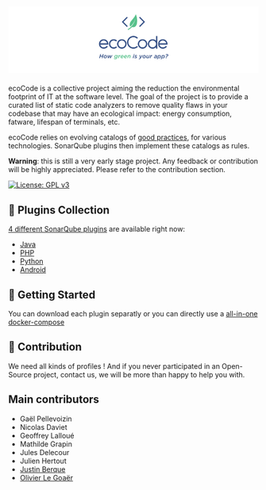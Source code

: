 ![Logo](docs/logo-large.png)
---

ecoCode is a collective project aiming the reduction the environmental footprint of IT at the software level. The goal of the project is to provide a curated list of static code analyzers to remove quality flaws in your codebase that may have an ecological impact: energy consumption, fatware, lifespan of terminals, etc.

ecoCode relies on evolving catalogs of [good practices](good_practices/), for various technologies. SonarQube plugins then implement these catalogs as rules.

**Warning**: this is still a very early stage project. Any feedback or contribution will be highly appreciated. Please refer to the contribution section.

[![License: GPL v3](https://img.shields.io/badge/License-GPLv3-blue.svg)](https://www.gnu.org/licenses/gpl-3.0)

## 🎒 Plugins Collection

[4 different SonarQube plugins](sonarqube-plugin-greenit/) are available right now:
- [Java](sonarqube-plugin-greenit/native-analyzer/java-plugin/)
- [PHP](sonarqube-plugin-greenit/native-analyzer/php-plugin/)
- [Python](sonarqube-plugin-greenit/native-analyzer/python-plugin/)
- [Android](sonarqube-plugin-greenit/native-analyzer/android-plugin/)


## 🚀 Getting Started

You can download each plugin separatly or you can directly use a [all-in-one docker-compose](sonarqube-plugin-greenit/INSTALL.md)

## 🤝 Contribution

We need all kinds of profiles ! And if you never participated in an Open-Source project, contact us, we will be more than happy to help you with.

## Main contributors
- Gaël Pellevoizin 
- Nicolas Daviet
- Geoffrey Lalloué
- Mathilde Grapin
- Jules Delecour
- Julien Hertout
- [Justin Berque](https://www.linkedin.com/in/justin-berque-444412140)
- [Olivier Le Goaër](https://olegoaer.perso.univ-pau.fr)
